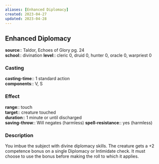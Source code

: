 ```yaml
---
aliases: [Enhanced Diplomacy]
created: 2023-04-27
updated: 2023-04-28
---
```


## Enhanced Diplomacy

**source**:: Taldor, Echoes of Glory pg. 24  
**school**:: divination
**level**:: cleric 0, druid 0, hunter 0, oracle 0, warpriest 0

### Casting

**casting-time**:: 1 standard action  
**components**:: V, S

### Effect

**range**:: touch  
**target**:: creature touched  
**duration**:: 1 minute or until discharged  
**saving-throw**:: Will negates (harmless)
**spell-resistance**:: yes (harmless)

### Description

You imbue the subject with divine diplomacy skills. The creature gets a +2 competence bonus on a single Diplomacy or Intimidate check. It must choose to use the bonus before making the roll to which it applies.
